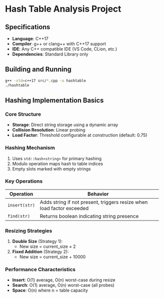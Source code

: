 # Hash Table Analysis Project

## Specifications
- **Language**: C++17
- **Compiler**: g++ or clang++ with C++17 support
- **IDE**: Any C++ compatible IDE (VS Code, CLion, etc.)
- **Dependencies**: Standard Library only

## Building and Running
```bash
g++ -std=c++17 src/*.cpp -o hashtable
./hashtable
```

## Hashing Implementation Basics

### Core Structure
- **Storage**: Direct string storage using a dynamic array
- **Collision Resolution**: Linear probing
- **Load Factor**: Threshold configurable at construction (default: 0.75)

### Hashing Mechanism
1. Uses `std::hash<string>` for primary hashing
2. Modulo operation maps hash to table indices
3. Empty slots marked with empty strings

### Key Operations
| Operation | Behavior |
|-----------|----------|
| `insert(str)` | Adds string if not present, triggers resize when load factor exceeded |
| `find(str)`  | Returns boolean indicating string presence |

### Resizing Strategies
1. **Double Size** (Strategy 1): 
   - New size = current_size × 2
2. **Fixed Addition** (Strategy 2):
   - New size = current_size + 10000

### Performance Characteristics
- **Insert**: O(1) average, O(n) worst-case during resize
- **Search**: O(1) average, O(n) worst-case (all probes)
- **Space**: O(n) where n = table capacity